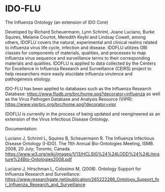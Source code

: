 # IDO-FLU
The Influenza Ontology (an extension of IDO Core)

Developed by Richard Scheuermann, Lynn Schriml, Joane Luciano, Burke Squires, Melanie Courtot, Meredith Keybl and Lindsay Cowell, among others, IDOFLU covers the natural, experimental and clinical realms related to influenza virus life cycle, infection and disease. IDOFLU utilizes OBI classes for components of materials, qualities, and processes to map influenza virus sequence and surveillance terms to their corresponding materials and qualities. IDOFLU is applied to data collected by the Centers for Excellence in Influenza Research and Surveillance (CEIRS) project to help researchers more easily elucidate influenza virulence and pathogenesis etiology.

IDO-FLU has been applied to databases such as the Influenza Research Database: https://www.fludb.org/brc/home.spg?decorator=influenza
as well as the Virus Pathogen Database and Analysis Resource (ViPR): https://www.viprbrc.org/brc/home.spg?decorator=vipr 

IDOFLU is currently in the process of being updated and reengineered as an extension of the Virus Infectious Disease Ontology.

Documentation:

Luciano J, Schriml L, Squires B, Scheuermann R. The Influenza Infectious Disease Ontology (I-IDO). The 11th Annual Bio-Ontologies Meeting, ISMB. 2008, 20 July; Toronto, Canada. https://www.w3.org/wiki/images/1/13/HCLSIG%24%24LODD%24%24Literature%24Bio-Ontologies2008.pdf

Luciano J, Hirschman L, Colosimo M, (2008). Ontology Support for Influenza Research and Surveillance: https://www.researchgate.net/publication/265222266_Ontology_Support_for_Influenza_Research_and_Surveillance
